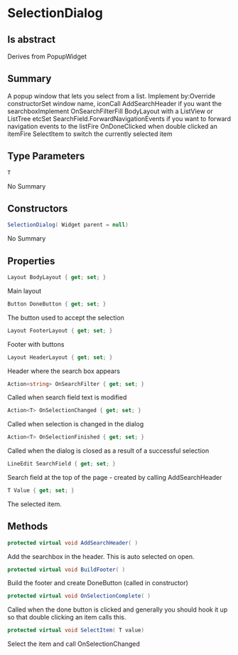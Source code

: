 # SelectionDialog<T>

## Is abstract
Derives from PopupWidget

## Summary

A popup window that lets you select from a list.
Implement by:Override constructorSet window name, iconCall AddSearchHeader if you want the searchboxImplement OnSearchFilterFill BodyLayout with a ListView or ListTree etcSet SearchField.ForwardNavigationEvents if you want to forward navigation events to the listFire OnDoneClicked when double clicked an itemFire SelectItem to switch the currently selected item
## Type Parameters

```c#
T
```
No Summary
## Constructors

```c#
SelectionDialog( Widget parent = null) 
```
No Summary
## Properties

```c#
Layout BodyLayout { get; set; } 
```
Main layout
```c#
Button DoneButton { get; set; } 
```
The button used to accept the selection
```c#
Layout FooterLayout { get; set; } 
```
Footer with buttons
```c#
Layout HeaderLayout { get; set; } 
```
Header where the search box appears
```c#
Action<string> OnSearchFilter { get; set; } 
```
Called when search field text is modified
```c#
Action<T> OnSelectionChanged { get; set; } 
```
Called when selection is changed in the dialog
```c#
Action<T> OnSelectionFinished { get; set; } 
```
Called when the dialog is closed as a result of a successful selection
```c#
LineEdit SearchField { get; set; } 
```
Search field at the top of the page - created by calling AddSearchHeader
```c#
T Value { get; set; } 
```
The selected item.
## Methods

```c#
protected virtual void AddSearchHeader( ) 
```
Add the searchbox in the header. This is auto selected on open.
```c#
protected virtual void BuildFooter( ) 
```
Build the footer and create DoneButton (called in constructor)
```c#
protected virtual void OnSelectionComplete( ) 
```
Called when the done button is clicked and generally you should hook it up
so that double clicking an item calls this.
```c#
protected virtual void SelectItem( T value) 
```
Select the item and call OnSelectionChanged

